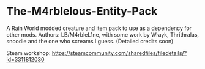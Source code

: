 # The-M4rblelous-Entity-Pack
A Rain World modded creature and item pack to use as a dependency for other mods. Authors: LB/M4rbleL1ne, with some work by Wrayk, Thrithralas, snoodle and the one who screams I guess. (Detailed credits soon)

Steam workshop: https://steamcommunity.com/sharedfiles/filedetails/?id=3311812030
